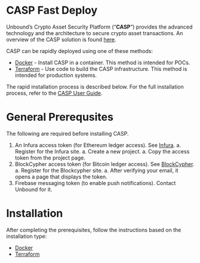 # CASP Fast Deploy

Unbound’s Crypto Asset Security Platform (“**CASP**”) provides the advanced technology and the architecture to secure crypto asset transactions. An overview of the CASP solution is found [here](https://www.unboundtech.com/docs/CASP/CASP_User_Guide-HTML/Content/Products/CASP/CASP_Offering_Description/Solution.htm).

CASP can be rapidly deployed using one of these methods:
- [Docker](https://www.docker.com/products/docker-desktop) - Install CASP in a container. This method is intended for POCs.
- [Terraform](https://www.terraform.io/) - Use code to build the CASP infrastructure. This method is intended for production systems.

The rapid installation process is described below. For the full installation process, refer to the [CASP User Guide](https://www.unboundtech.com/docs/CASP/CASP_User_Guide-HTML/Content/Products/CASP/CASP_User_Guide/Installation.htm#Installing-CASP).

<a name="General-Prerequsites"></a>
# General Prerequsites
The following are required before installing CASP. 
1. An Infura access token (for Ethereum ledger access). See [Infura](https://infura.io/register).
   a. Register for the Infura site.
   a. Create a new project.
   a. Copy the access token from the project page.
1. BlockCypher access token (for Bitcoin ledger access). See [BlockCypher](https://accounts.blockcypher.com/signup).
   a. Register for the Blockcypher site.
   a. After verifying your email, it opens a page that displays the token.
1. Firebase messaging token (to enable push notifications). Contact Unbound for it.

# Installation
After completing the prerequisites, follow the instructions based on the installation type:
- [Docker](./docker)
- [Terraform](./terraform)
